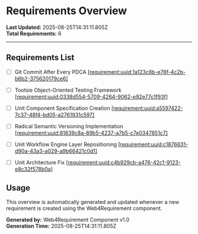 # Requirements Overview

**Last Updated:** 2025-08-25T14:31:11.805Z  
**Total Requirements:** 6

---


## Requirements List

- [ ] Git Commit After Every PDCA [[requirement:uuid:1a123c8b-e76f-4c2b-b6b2-375620179ce6]](1a123c8b-e76f-4c2b-b6b2-375620179ce6.requirement.md)

- [ ] Tootsie Object-Oriented Testing Framework [[requirement:uuid:0338d554-5709-4264-9062-e92e77c1f93f]](0338d554-5709-4264-9062-e92e77c1f93f.requirement.md)

- [ ] Unit Component Specification Creation [[requirement:uuid:a5597422-7c37-48f4-bd05-a2761931c597]](a5597422-7c37-48f4-bd05-a2761931c597.requirement.md)

- [ ] Radical Semantic Versioning Implementation [[requirement:uuid:81839c8a-89b5-4237-a7b5-c7e0347851c7]](81839c8a-89b5-4237-a7b5-c7e0347851c7.requirement.md)

- [ ] Unit Workflow Engine Layer Repositioning [[requirement:uuid:c1876631-d90a-43a3-a029-a9b66421c0d1]](c1876631-d90a-43a3-a029-a9b66421c0d1.requirement.md)

- [ ] Unit Architecture Fix [[requirement:uuid:c4b929cb-a476-42c1-9123-e8c32f578b0a]](c4b929cb-a476-42c1-9123-e8c32f578b0a.requirement.md)


## Usage

This overview is automatically generated and updated whenever a new requirement is created using the Web4Requirement component.

**Generated by:** Web4Requirement Component v1.0  
**Generation Time:** 2025-08-25T14:31:11.805Z
